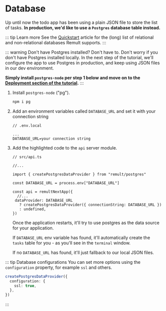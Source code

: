 # Database

Up until now the todo app has been using a plain JSON file to store the list of tasks. **In production, we'd like to use a `Postgres` database table instead.**

::: tip Learn more
See the [Quickstart](https://remult.dev/docs/quickstart.html#connecting-a-database) article for the (long) list of relational and non-relational databases Remult supports.
:::

::: warning Don't have Postgres installed? Don't have to.
Don't worry if you don't have Postgres installed locally. In the next step of the tutorial, we'll configure the app to use Postgres in production, and keep using JSON files in our dev environment.

**Simply install `postgres-node` per step 1 below and move on to the [Deployment section of the tutorial](deployment.md).**
:::

1. Install `postgres-node` ("pg").

   ```sh
   npm i pg
   ```

2. Add an environment variables called `DATABASE_URL` and set it with your connection string

   ```
   // .env.local

   ...
   DATABASE_URL=your connection string
   ```

3. Add the highlighted code to the `api` server module.

   ```ts{5,7,11-13}
   // src/api.ts

   //...

   import { createPostgresDataProvider } from "remult/postgres"

   const DATABASE_URL = process.env["DATABASE_URL"]

   const api = remultNextApp({
     //...
    dataProvider: DATABASE_URL
      ? createPostgresDataProvider({ connectionString: DATABASE_URL })
      : undefined,
   })
   ```

   Once the application restarts, it'll try to use postgres as the data source for your application.

   If `DATABASE_URL` env variable has found, it'll automatically create the `tasks` table for you - as you'll see in the `terminal` window.

   If no `DATABASE_URL` has found, it'll just fallback to our local JSON files.

::: tip Database configurations
You can set more options using the `configuration` property, for example `ssl` and others.

```ts
createPostgresDataProvider({
  configuration: {
    ssl: true,
  },
})
```

:::

